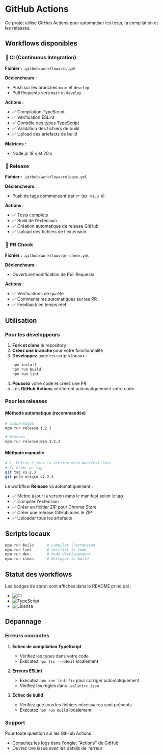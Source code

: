 # GitHub Actions

Ce projet utilise GitHub Actions pour automatiser les tests, la compilation et les releases.

## Workflows disponibles

### 🔄 CI (Continuous Integration)

**Fichier :** `.github/workflows/ci.yml`

**Déclencheurs :**

- Push sur les branches `main` et `develop`
- Pull Requests vers `main` et `develop`

**Actions :**

- ✅ Compilation TypeScript
- ✅ Vérification ESLint
- ✅ Contrôle des types TypeScript
- ✅ Validation des fichiers de build
- ✅ Upload des artefacts de build

**Matrices :**

- Node.js 18.x et 20.x

### 🚀 Release

**Fichier :** `.github/workflows/release.yml`

**Déclencheurs :**

- Push de tags commençant par `v*` (ex: `v1.0.0`)

**Actions :**

- ✅ Tests complets
- ✅ Build de l'extension
- ✅ Création automatique de release GitHub
- ✅ Upload des fichiers de l'extension

### 📝 PR Check

**Fichier :** `.github/workflows/pr-check.yml`

**Déclencheurs :**

- Ouverture/modification de Pull Requests

**Actions :**

- ✅ Vérifications de qualité
- ✅ Commentaires automatiques sur les PR
- ✅ Feedback en temps réel

## Utilisation

### Pour les développeurs

1. **Fork et clone** le repository
2. **Créez une branche** pour votre fonctionnalité
3. **Développez** avec les scripts locaux :
   ```bash
   npm install
   npm run build
   npm run lint
   ```
4. **Poussez** votre code et créez une PR
5. Les **GitHub Actions** vérifieront automatiquement votre code

### Pour les releases

#### Méthode automatique (recommandée)

```bash
# Linux/macOS
npm run release 1.2.3

# Windows
npm run release:win 1.2.3
```

#### Méthode manuelle

```bash
# 1. Mettre à jour la version dans manifest.json
# 2. Créer un tag
git tag v1.2.3
git push origin v1.2.3
```

Le workflow **Release** va automatiquement :

- ✅ Mettre à jour la version dans le manifest selon le tag
- ✅ Compiler l'extension
- ✅ Créer un fichier ZIP pour Chrome Store
- ✅ Créer une release GitHub avec le ZIP
- ✅ Uploader tous les artefacts

## Scripts locaux

```bash
npm run build      # Compiler l'extension
npm run lint       # Vérifier le code
npm run dev        # Mode développement
npm run clean      # Nettoyer le build
```

## Statut des workflows

Les badges de statut sont affichés dans le README principal :

- ![CI](https://github.com/[USERNAME]/MyHoverCustomTranslator/workflows/CI/badge.svg)
- ![TypeScript](https://img.shields.io/badge/TypeScript-5.3-blue.svg)
- ![License](https://img.shields.io/badge/License-MIT-green.svg)

## Dépannage

### Erreurs courantes

1. **Échec de compilation TypeScript**

   - Vérifiez les types dans votre code
   - Exécutez `npx tsc --noEmit` localement

2. **Erreurs ESLint**

   - Exécutez `npm run lint:fix` pour corriger automatiquement
   - Vérifiez les règles dans `.eslintrc.json`

3. **Échec de build**
   - Vérifiez que tous les fichiers nécessaires sont présents
   - Exécutez `npm run build` localement

### Support

Pour toute question sur les GitHub Actions :

- Consultez les logs dans l'onglet "Actions" de GitHub
- Ouvrez une issue avec les détails de l'erreur
